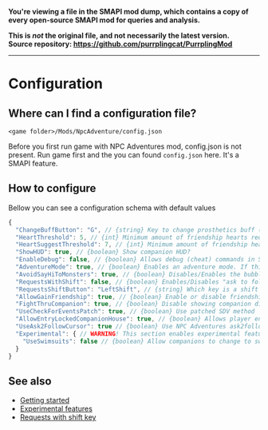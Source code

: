 **You're viewing a file in the SMAPI mod dump, which contains a copy of every open-source SMAPI mod
for queries and analysis.**

**This is _not_ the original file, and not necessarily the latest version.**  
**Source repository: https://github.com/purrplingcat/PurrplingMod**

----

# Configuration

## Where can I find a configuration file?

`<game folder>/Mods/NpcAdventure/config.json`

Before you first run game with NPC Adventures mod, config.json is not present. Run game first and the you can found `config.json` here. It's a SMAPI feature.

## How to configure

Bellow you can see a configuration schema with default values

```js
{
  "ChangeBuffButton": "G", // {string} Key to change prosthetics buff (like Maru's)
  "HeartThreshold": 5, // {int} Minimum amount of friendship hearts required to successfully recruit a companion (by player)
  "HeartSuggestThreshold": 7, // {int} Minimum amount of friendship hearts required to be offered a recruitment (by an NPC)
  "ShowHUD": true, // {boolean} Show companion HUD?
  "EnableDebug": false, // {boolean} Allows debug (cheat) commands in SMAPI console. Of course, only for development purposes :)
  "AdventureMode": true, // {boolean} Enables an adventure mode. If this is false then mod has the same usage as version 0.9 and older.
  "AvoidSayHiToMonsters": true, // {boolean} Disables/Enables the bubble speech above companions saying "Hi" to the monsters while fighting
  "RequestsWithShift": false, // {boolean} Enables/Disables "ask to follow" dialogs with shift key. If it's enabled, player must hold a shift key before right-click for ask to follow or show companions's choices dialog. Shift key can be user-defined. (disabled by default)
  "RequestsShiftButton": "LeftShift", // {string} Which key is a shift key for hold to recruit
  "AllowGainFriendship": true, // {boolean} Enable or disable friendship points gain every whole hour while adventuring with companion.
  "FightThruCompanion": true, // {boolean} Disable showing companion dialogue while fighting (on left-click). If the player wants to show it, they must do a right-click on a companion.
  "UseCheckForEventsPatch": true, // {boolean} Use patched SDV method `GameLocation.checkForEvents()` for check NPC Adventures events instead of SMAPI's player warped event
  "AllowEntryLockedCompanionHouse": true, // {boolean} Allows player enter companion's house any time if player has recruited this companion.
  "UseAsk2FollowCursor": true // {boolean} Use NPC Adventures ask2follow cursor. If this option is disabled, then will be used propirental dialogue cursor.
  "Experimental": { // WARNING! This section enables experimental features which can affect gameplay and cause errors or unstability.
    "UseSwimsuits": false // {boolean} Allow companions to change to swimsuit in bathroom (disabled by default). Not all companions has own swimsuit!
  }
}
```

## See also

- [Getting started](getting-started.md)
- [Experimental features](experimental.md)
- [Requests with shift key](requests.with-shift.md)
